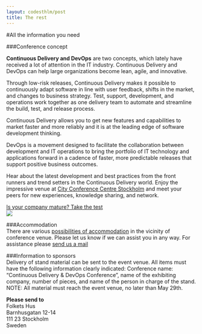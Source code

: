 ```yaml
---
layout: codesthlm/post
title: The rest
---
```

#All the information you need


###Conference concept<br/>

__Continuous Delivery and DevOps__ are two concepts, which lately have received a lot of attention in the IT industry.
Continuous Delivery and DevOps can help large organizations become lean, agile, and innovative.

Through low-risk releases, Continuous Delivery makes it possible to continuously adapt software in line with user feedback, shifts in the market, and changes to business strategy. Test, support, development, and operations work together as one delivery team to automate and streamline the build, test, and release process.

Continuous Delivery allows you to get new features and capabilities to market faster and more reliably and it is at the leading edge of software development thinking.

DevOps is a movement designed to facilitate the collaboration between development and IT operations to bring the portfolio of IT technology and applications forward in a cadence of faster, more predictable releases that support positive business outcomes.

Hear about the latest development and best practices from the front runners and trend setters in the Continuous Delivery world. Enjoy the impressive venue at [City Conference Centre Stockholm](http://www.stoccc.se/en/folkets-hus/folkets-hus/folkets-hus-konferens-och-kongress-mitt-i-stockholm.html) and meet your peers for new experiences, knowledge sharing, and network. <br/>

<a href="http://cdmi.praqma.net/">
Is your company mature? Take the test
</a><br/>
<a href="http://cdmi.praqma.net/">
<img src="{{site.root}}/images/maturity_model_web.png" class="stdcenter" style="width:600.">
</a><br/>

###Accommodation<br/>
There are various [possibilities of accommodation](http://www.stoccc.se/en/hotels-close-by/hotell-i-narheten.html) in the vicinity of conference venue. Please let us know if we can assist you in any way. For assistance please [send us a mail](mailto:ah@praqma.net)

###Information to sponsors<br/>
Delivery of stand material can be sent to the event venue. All items must have the following information clearly indicated: Conference name: “Continuous Delivery & DevOps Conference”, name of the exhibiting company, number of pieces, and name of the person in charge of the stand.<br/>
NOTE: All material must reach the event venue, no later than May 29th.

**Please send to**<br/>
Folkets Hus<br/>
Barnhusgatan 12-14<br/>
111 23 Stockholm<br/>
Sweden<br/>
